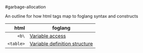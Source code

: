 #garbage-allocation

An outline for how html tags map to foglang syntax and constructs

| html      | foglang                                                                                            |
| ---------:| -------------------------------------------------------------------------------------------------- |
| `<b\`     | [Variable access](https://github.com/foglang/garbage-allocation/blob/master/table/table.yml)       |
| `<table>` | [Variable definition structure](https://github.com/foglang/garbage-allocation/blob/master/b/b.yml) |
